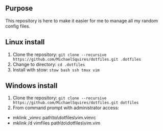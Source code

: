 ## Purpose
This repository is here to make it easier for me to manage all my random config files.

## Linux install

1. Clone the repository: `git clone --recursive https://github.com/MichaelSquires/dotfiles.git .dotfiles`
1. Change to directory: `cd .dotfiles`
1. Install with stow: `stow bash ssh tmux vim`

## Windows install

1. Clone the repository: `git clone --recursive https://github.com/MichaelSquires/dotfiles.git dotfiles`
1. From command prompt with administrator access:
  - mklink _vimrc path\to\dotfiles\vim\.vimrc
  - mklink /d vimfiles path\to\dotfiles\vim\.vim
